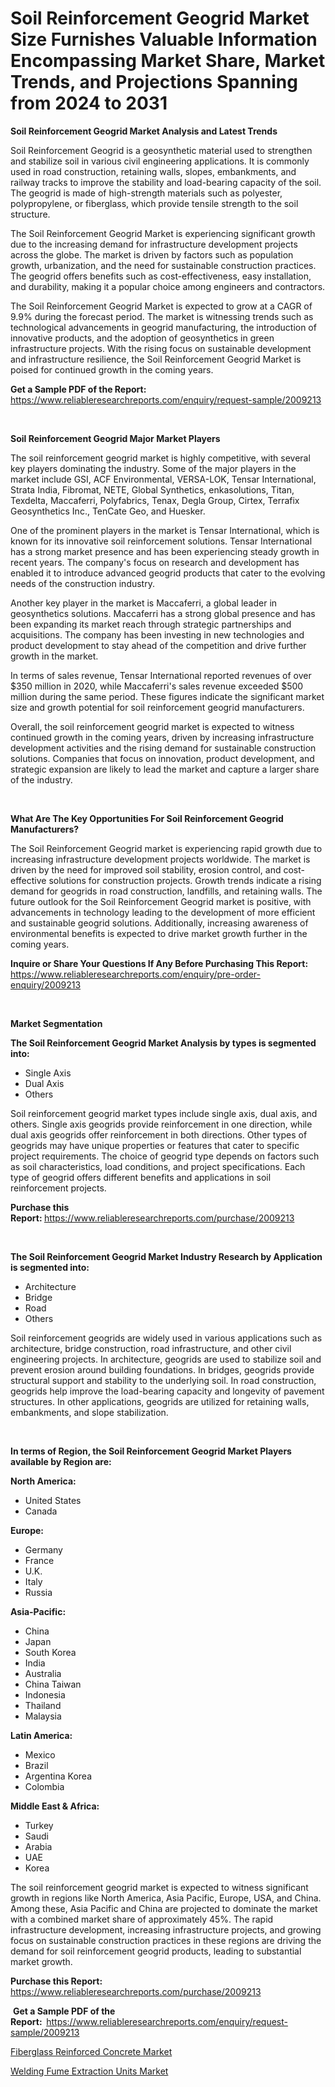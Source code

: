 <p><h1>Soil Reinforcement Geogrid Market Size Furnishes Valuable Information Encompassing Market Share, Market Trends, and Projections Spanning from 2024 to 2031</h1></p><p><strong>Soil Reinforcement Geogrid Market Analysis and Latest Trends</strong></p>
<p><p>Soil Reinforcement Geogrid is a geosynthetic material used to strengthen and stabilize soil in various civil engineering applications. It is commonly used in road construction, retaining walls, slopes, embankments, and railway tracks to improve the stability and load-bearing capacity of the soil. The geogrid is made of high-strength materials such as polyester, polypropylene, or fiberglass, which provide tensile strength to the soil structure.</p><p>The Soil Reinforcement Geogrid Market is experiencing significant growth due to the increasing demand for infrastructure development projects across the globe. The market is driven by factors such as population growth, urbanization, and the need for sustainable construction practices. The geogrid offers benefits such as cost-effectiveness, easy installation, and durability, making it a popular choice among engineers and contractors.</p><p>The Soil Reinforcement Geogrid Market is expected to grow at a CAGR of 9.9% during the forecast period. The market is witnessing trends such as technological advancements in geogrid manufacturing, the introduction of innovative products, and the adoption of geosynthetics in green infrastructure projects. With the rising focus on sustainable development and infrastructure resilience, the Soil Reinforcement Geogrid Market is poised for continued growth in the coming years.</p></p>
<p><strong>Get a Sample PDF of the Report:&nbsp;</strong> <a href="https://www.reliableresearchreports.com/enquiry/request-sample/2009213">https://www.reliableresearchreports.com/enquiry/request-sample/2009213</a></p>
<p>&nbsp;</p>
<p><strong>Soil Reinforcement Geogrid Major Market Players</strong></p>
<p><p>The soil reinforcement geogrid market is highly competitive, with several key players dominating the industry. Some of the major players in the market include GSI, ACF Environmental, VERSA-LOK, Tensar International, Strata India, Fibromat, NETE, Global Synthetics, enkasolutions, Titan, Texdelta, Maccaferri, Polyfabrics, Tenax, Degla Group, Cirtex, Terrafix Geosynthetics Inc., TenCate Geo, and Huesker.</p><p>One of the prominent players in the market is Tensar International, which is known for its innovative soil reinforcement solutions. Tensar International has a strong market presence and has been experiencing steady growth in recent years. The company's focus on research and development has enabled it to introduce advanced geogrid products that cater to the evolving needs of the construction industry.</p><p>Another key player in the market is Maccaferri, a global leader in geosynthetics solutions. Maccaferri has a strong global presence and has been expanding its market reach through strategic partnerships and acquisitions. The company has been investing in new technologies and product development to stay ahead of the competition and drive further growth in the market.</p><p>In terms of sales revenue, Tensar International reported revenues of over $350 million in 2020, while Maccaferri's sales revenue exceeded $500 million during the same period. These figures indicate the significant market size and growth potential for soil reinforcement geogrid manufacturers.</p><p>Overall, the soil reinforcement geogrid market is expected to witness continued growth in the coming years, driven by increasing infrastructure development activities and the rising demand for sustainable construction solutions. Companies that focus on innovation, product development, and strategic expansion are likely to lead the market and capture a larger share of the industry.</p></p>
<p>&nbsp;</p>
<p><strong>What Are The Key Opportunities For Soil Reinforcement Geogrid Manufacturers?</strong></p>
<p><p>The Soil Reinforcement Geogrid market is experiencing rapid growth due to increasing infrastructure development projects worldwide. The market is driven by the need for improved soil stability, erosion control, and cost-effective solutions for construction projects. Growth trends indicate a rising demand for geogrids in road construction, landfills, and retaining walls. The future outlook for the Soil Reinforcement Geogrid market is positive, with advancements in technology leading to the development of more efficient and sustainable geogrid solutions. Additionally, increasing awareness of environmental benefits is expected to drive market growth further in the coming years.</p></p>
<p><strong>Inquire or Share Your Questions If Any Before Purchasing This Report:</strong> <a href="https://www.reliableresearchreports.com/enquiry/pre-order-enquiry/2009213">https://www.reliableresearchreports.com/enquiry/pre-order-enquiry/2009213</a></p>
<p>&nbsp;</p>
<p><strong>Market Segmentation</strong></p>
<p><strong>The Soil Reinforcement Geogrid Market Analysis by types is segmented into:</strong></p>
<p><ul><li>Single Axis</li><li>Dual Axis</li><li>Others</li></ul></p>
<p><p>Soil reinforcement geogrid market types include single axis, dual axis, and others. Single axis geogrids provide reinforcement in one direction, while dual axis geogrids offer reinforcement in both directions. Other types of geogrids may have unique properties or features that cater to specific project requirements. The choice of geogrid type depends on factors such as soil characteristics, load conditions, and project specifications. Each type of geogrid offers different benefits and applications in soil reinforcement projects.</p></p>
<p><strong>Purchase this Report:&nbsp;</strong><a href="https://www.reliableresearchreports.com/purchase/2009213">https://www.reliableresearchreports.com/purchase/2009213</a></p>
<p>&nbsp;</p>
<p><strong>The Soil Reinforcement Geogrid Market Industry Research by Application is segmented into:</strong></p>
<p><ul><li>Architecture</li><li>Bridge</li><li>Road</li><li>Others</li></ul></p>
<p><p>Soil reinforcement geogrids are widely used in various applications such as architecture, bridge construction, road infrastructure, and other civil engineering projects. In architecture, geogrids are used to stabilize soil and prevent erosion around building foundations. In bridges, geogrids provide structural support and stability to the underlying soil. In road construction, geogrids help improve the load-bearing capacity and longevity of pavement structures. In other applications, geogrids are utilized for retaining walls, embankments, and slope stabilization.</p></p>
<p>&nbsp;</p>
<p><strong>In terms of Region, the Soil Reinforcement Geogrid Market Players available by Region are:</strong></p>
<p>
    <p> <strong> North America: </strong>
        <ul>
            <li>United States</li>
            <li>Canada</li>
        </ul>
        </p> 
    <p> <strong> Europe: </strong>
        <ul>
            <li>Germany</li>
            <li>France</li>
            <li>U.K.</li>
            <li>Italy</li>
            <li>Russia</li>
        </ul>
        </p> 
    <p> <strong> Asia-Pacific: </strong>
        <ul>
            <li>China</li>
            <li>Japan</li>
            <li>South Korea</li>
            <li>India</li>
            <li>Australia</li>
            <li>China Taiwan</li>
            <li>Indonesia</li>
            <li>Thailand</li>
            <li>Malaysia</li>
        </ul>
        </p> 
    <p> <strong> Latin America: </strong>
        <ul>
            <li>Mexico</li>
            <li>Brazil</li>
            <li>Argentina Korea</li>
            <li>Colombia</li>
        </ul>
        </p> 
    <p> <strong> Middle East & Africa: </strong>
        <ul>
            <li>Turkey</li>
            <li>Saudi</li>
            <li>Arabia</li>
            <li>UAE</li>
            <li>Korea</li>
        </ul>
    </p>
    </p>
<p><p>The soil reinforcement geogrid market is expected to witness significant growth in regions like North America, Asia Pacific, Europe, USA, and China. Among these, Asia Pacific and China are projected to dominate the market with a combined market share of approximately 45%. The rapid infrastructure development, increasing infrastructure projects, and growing focus on sustainable construction practices in these regions are driving the demand for soil reinforcement geogrid products, leading to substantial market growth.</p></p>
<p><strong>Purchase this Report: </strong><a href="https://www.reliableresearchreports.com/purchase/2009213">https://www.reliableresearchreports.com/purchase/2009213</a></p>
<p>&nbsp;<strong>Get a Sample PDF of the Report:&nbsp;&nbsp;</strong><a href="https://www.reliableresearchreports.com/enquiry/request-sample/2009213">https://www.reliableresearchreports.com/enquiry/request-sample/2009213</a></p>
<p><strong></strong></p>
<p><p><a href="https://github.com/edytherolanlouisejk1miz0wig/Market-Research-Report-List-1/blob/main/fiberglass-reinforced-concrete-market.md">Fiberglass Reinforced Concrete Market</a></p><p><a href="https://military-diascia-e68.notion.site/Welding-Fume-Extraction-Units-Market-Share-Market-New-Trends-Analysis-Report-By-Type-By-Applicati-1051873b930a49d7aafde3056596c32e">Welding Fume Extraction Units Market</a></p></p>